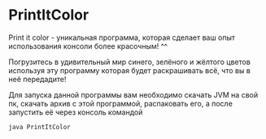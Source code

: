 # PrintItColor
Print it color - уникальная программа, которая сделает ваш опыт использования консоли более красочным! ^^

Погрузитесь в удивительный мир синего, зелёного и жёлтого цветов используя эту программу которая будет раскрашивать всё, что вы в неё передадите!

Для запуска данной программы вам необходимо скачать JVM на свой пк, скачать архив с этой программой, распаковать его, а после запустить её через консоль командой

`java PrintItColor`
